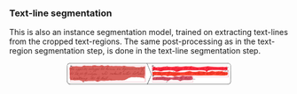 ### Text-line segmentation

This is also an instance segmentation model, trained on extracting text-lines from the cropped text-regions. The same post-processing as in the text-region segmentation step, is done in the text-line segmentation step.

<figure>
<img src="https://github.com/Borg93/htr_gradio_file_placeholder/blob/main/app_project_line.png?raw=true" alt="HTR_tool" style="width:70%; display: block; margin-left: auto; margin-right:auto;" >
</figure>
